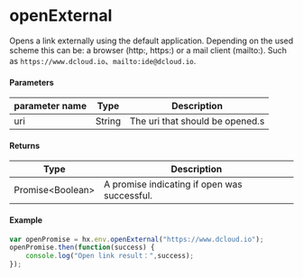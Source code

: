# openExternal

Opens a link externally using the default application. Depending on the used scheme this can be: a browser (http:, https:) or a mail client (mailto:). Such as `https://www.dcloud.io`、`mailto:ide@dcloud.io`.

#### Parameters

|parameter name	|Type	|Description			|
|--			|--			|--				|
|uri		|String		|The uri that should be opened.s	|

#### Returns

|Type				|Description				|
|--						|--					|
|Promise&lt;Boolean&gt;	|A promise indicating if open was successful.	|

#### Example
``` javascript
var openPromise = hx.env.openExternal("https://www.dcloud.io");
openPromise.then(function(success) {
	console.log("Open link result：",success);
});
```
